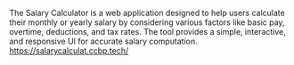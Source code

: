 The Salary Calculator is a web application designed to help users calculate their monthly or yearly salary by considering various factors like basic pay, 
overtime, deductions, and tax rates. The tool provides a simple, 
interactive, and responsive UI for accurate salary computation.
https://salarycalculat.ccbp.tech/
